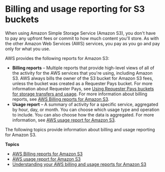 # Billing and usage reporting for S3 buckets<a name="BucketBilling"></a>

When using Amazon Simple Storage Service \(Amazon S3\), you don't have to pay any upfront fees or commit to how much content you'll store\. As with the other Amazon Web Services \(AWS\) services, you pay as you go and pay only for what you use\.

AWS provides the following reports for Amazon S3:
+ **Billing reports** – Multiple reports that provide high\-level views of all of the activity for the AWS services that you're using, including Amazon S3\. AWS always bills the owner of the S3 bucket for Amazon S3 fees, unless the bucket was created as a Requester Pays bucket\. For more information about Requester Pays, see [Using Requester Pays buckets for storage transfers and usage](RequesterPaysBuckets.md)\. For more information about billing reports, see [AWS Billing reports for Amazon S3](aws-billing-reports.md)\.
+ **Usage report** – A summary of activity for a specific service, aggregated by hour, day, or month\. You can choose which usage type and operation to include\. You can also choose how the data is aggregated\. For more information, see [AWS usage report for Amazon S3](aws-usage-report.md)\.

The following topics provide information about billing and usage reporting for Amazon S3\.

**Topics**
+ [AWS Billing reports for Amazon S3](aws-billing-reports.md)
+ [AWS usage report for Amazon S3](aws-usage-report.md)
+ [Understanding your AWS billing and usage reports for Amazon S3](aws-usage-report-understand.md)